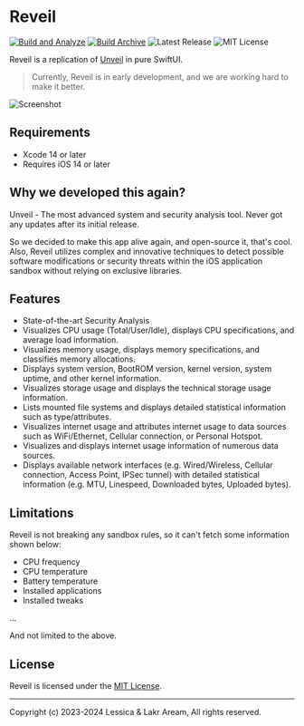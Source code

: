 # Reveil

[![Build and Analyze](https://github.com/Lessica/ReveilApp/actions/workflows/build-analyze-14.yml/badge.svg)](https://github.com/Lessica/ReveilApp/actions/workflows/build-analyze-14.yml) [![Build Archive](https://github.com/Lessica/ReveilApp/actions/workflows/build-archive-14.yml/badge.svg)](https://github.com/Lessica/ReveilApp/actions/workflows/build-archive-14.yml) ![Latest Release](https://img.shields.io/github/v/release/Lessica/Reveil)
 ![MIT License](https://img.shields.io/github/license/Lessica/Reveil)

Reveil is a replication of [Unveil](https://unveilapp.com) in pure SwiftUI.

> Currently, Reveil is in early development, and we are working hard to make it better.

![Screenshot](./Artworks/Screenshot.png)

## Requirements

- Xcode 14 or later
- Requires iOS 14 or later

## Why we developed this again?

Unveil - The most advanced system and security analysis tool. Never got any updates after its initial release.

So we decided to make this app alive again, and open-source it, that's cool. Also, Reveil utilizes complex and innovative techniques to detect possible software modifications or security threats within the iOS application sandbox without relying on exclusive libraries.

## Features

- State-of-the-art Security Analysis
- Visualizes CPU usage (Total/User/Idle), displays CPU specifications, and average load information.
- Visualizes memory usage, displays memory specifications, and classifies memory allocations.
- Displays system version, BootROM version, kernel version, system uptime, and other kernel information.
- Visualizes storage usage and displays the technical storage usage information.
- Lists mounted file systems and displays detailed statistical information such as type/attributes.
- Visualizes internet usage and attributes internet usage to data sources such as WiFi/Ethernet, Cellular connection, or Personal Hotspot.
- Visualizes and displays internet usage information of numerous data sources.
- Displays available network interfaces (e.g. Wired/Wireless, Cellular connection, Access Point, IPSec tunnel) with detailed statistical information (e.g. MTU, Linespeed, Downloaded bytes, Uploaded bytes).

## Limitations

Reveil is not breaking any sandbox rules, so it can't fetch some information shown below:

- CPU frequency
- CPU temperature
- Battery temperature
- Installed applications
- Installed tweaks

...

And not limited to the above.

## License

Reveil is licensed under the [MIT License](LICENSE).

---

Copyright (c) 2023-2024 Lessica & Lakr Aream, All rights reserved.
